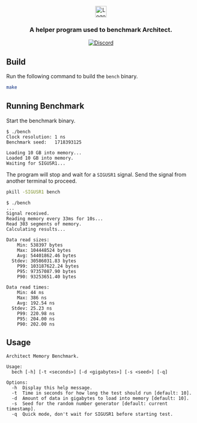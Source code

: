 <br/>
<div align="center">
  <a href="https://loopholelabs.io">
    <img src="https://cdn.loopholelabs.io/loopholelabs/LoopholeLabsLogo.svg" alt="Logo" height="30">
  </a>
  <h3 align="center">
    A helper program used to benchmark Architect.
  </h3>

[![Discord](https://dcbadge.vercel.app/api/server/JYmFhtdPeu?style=flat)](https://loopholelabs.io/discord)
</div>

## Build

Run the following command to build the `bench` binary.

```bash
make
```

## Running Benchmark

Start the benchmark binary.

```console
$ ./bench
Clock resolution: 1 ns
Benchmark seed:   1718393125

Loading 10 GB into memory...
Loaded 10 GB into memory.
Waiting for SIGUSR1...
```

The program will stop and wait for a `SIGUSR1` signal. Send the signal from
another terminal to proceed.

```bash
pkill -SIGUSR1 bench
```

```console
$ ./bench
...
Signal received.
Reading memory every 33ms for 10s...
Read 303 segments of memory.
Calculating results...

Data read sizes:
    Min: 538397 bytes
    Max: 104448524 bytes
    Avg: 54401862.46 bytes
  Stdev: 30586031.83 bytes
    P99: 103187622.24 bytes
    P95: 97357087.90 bytes
    P90: 93253651.40 bytes

Data read times:
    Min: 44 ns
    Max: 386 ns
    Avg: 192.54 ns
  Stdev: 25.23 ns
    P99: 220.98 ns
    P95: 204.00 ns
    P90: 202.00 ns
```

## Usage

```
Architect Memory Benchmark.

Usage:
  bech [-h] [-t <seconds>] [-d <gigabytes>] [-s <seed>] [-q]

Options:
  -h  Display this help message.
  -t  Time in seconds for how long the test should run [default: 10].
  -d  Amount of data in gigabytes to load into memory [default: 10].
  -s  Seed for the random number generator [default: current timestamp].
  -q  Quick mode, don't wait for SIGUSR1 before starting test.
```
